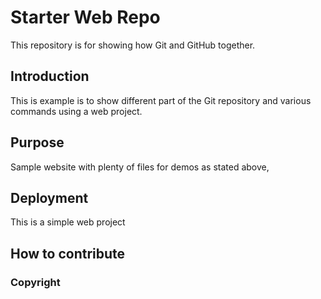 # Starter Web Repo

This repository is for showing how Git and GitHub together.

## Introduction

This is example is to show different part of the Git repository and various commands using a web project.

## Purpose

Sample website with plenty of files for demos as stated above,

## Deployment

This is a simple web project

## How to contribute

### Copyright
